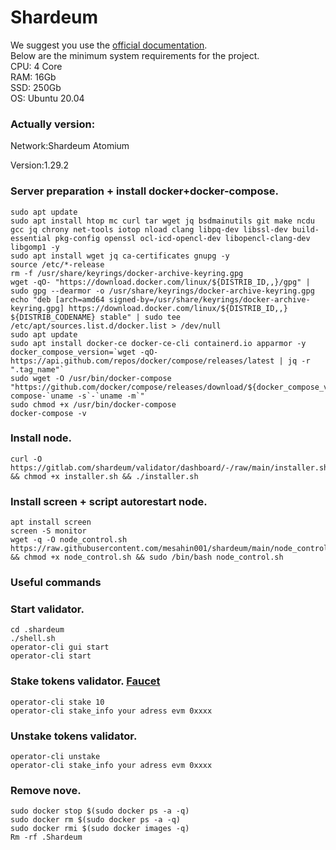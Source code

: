 # Shardeum

We suggest you use the [official documentation](https://docs.shardeum.org/node/run/validator). </br>
Below are the minimum system requirements for the project.</br>
CPU: 4 Core </br>
RAM: 16Gb </br>
SSD: 250Gb </br>
OS: Ubuntu 20.04 </br>

### Actually version:
Network:Shardeum Atomium

Version:1.29.2


### Server preparation + install docker+docker-compose.
```
sudo apt update
sudo apt install htop mc curl tar wget jq bsdmainutils git make ncdu gcc jq chrony net-tools iotop nload clang libpq-dev libssl-dev build-essential pkg-config openssl ocl-icd-opencl-dev libopencl-clang-dev libgomp1 -y
sudo apt install wget jq ca-certificates gnupg -y
source /etc/*-release
rm -f /usr/share/keyrings/docker-archive-keyring.gpg
wget -qO- "https://download.docker.com/linux/${DISTRIB_ID,,}/gpg" | sudo gpg --dearmor -o /usr/share/keyrings/docker-archive-keyring.gpg
echo "deb [arch=amd64 signed-by=/usr/share/keyrings/docker-archive-keyring.gpg] https://download.docker.com/linux/${DISTRIB_ID,,} ${DISTRIB_CODENAME} stable" | sudo tee /etc/apt/sources.list.d/docker.list > /dev/null
sudo apt update
sudo apt install docker-ce docker-ce-cli containerd.io apparmor -y
docker_compose_version=`wget -qO- https://api.github.com/repos/docker/compose/releases/latest | jq -r ".tag_name"`
sudo wget -O /usr/bin/docker-compose "https://github.com/docker/compose/releases/download/${docker_compose_version}/docker-compose-`uname -s`-`uname -m`"
sudo chmod +x /usr/bin/docker-compose
docker-compose -v
```

### Install node.
```
curl -O https://gitlab.com/shardeum/validator/dashboard/-/raw/main/installer.sh && chmod +x installer.sh && ./installer.sh
```

### Install screen + script autorestart node.
```
apt install screen
screen -S monitor
wget -q -O node_control.sh https://raw.githubusercontent.com/mesahin001/shardeum/main/node_control.sh && chmod +x node_control.sh && sudo /bin/bash node_control.sh
```

### Useful commands

### Start validator.
```
cd .shardeum
./shell.sh
operator-cli gui start
operator-cli start
```

### Stake tokens validator. [Faucet](https://discord.gg/shardeum)
```
operator-cli stake 10
operator-cli stake_info your adress evm 0xxxx
```

### Unstake tokens validator.
```
operator-cli unstake
operator-cli stake_info your adress evm 0xxxx
```

### Remove nove.
```
sudo docker stop $(sudo docker ps -a -q)
sudo docker rm $(sudo docker ps -a -q)
sudo docker rmi $(sudo docker images -q)
Rm -rf .Shardeum
```
